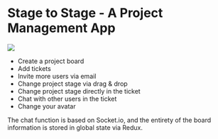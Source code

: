 <h1>Stage to Stage - A Project Management App</h1>

<img src="http://carlottafrommer.com/wp-content/uploads/2020/06/sts-rm-1024x454.gif" />

<ul>
  <li>Create a project board</li>  
  <li>Add tickets</li>
  <li>Invite more users via email</li>
  <li>Change project stage via drag & drop</li>
  <li>Change project stage directly in the ticket</li>
  <li>Chat with other users in the ticket</li>
  <li>Change your avatar</li>
</ul>

<p>The chat function is based on Socket.io, and the entirety of the board information is stored in global state via Redux.</p>
